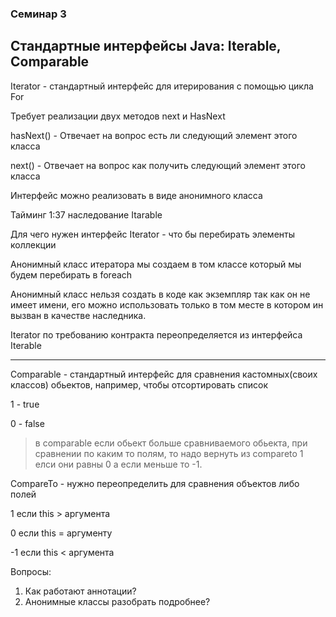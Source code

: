 ### Семинар 3

Стандартные интерфейсы Java: Iterable, Comparable
---

Iterator - стандартный интерфейс для итерирования с помощью цикла For

Требует реализации двух методов next и HasNext

hasNext() - Отвечает на вопрос есть ли следующий элемент этого класса

next() - Отвечает на вопрос как получить следующий элемент этого класса

Интерфейс можно реализовать в виде анонимного класса

Тайминг 1:37 наследование Itarable

Для чего нужен интерфейс Iterator - что бы перебирать элементы коллекции

Анонимный класс итератора мы создаем в том классе который мы будем перебирать в foreach

Анонимный класс нельзя создать в коде как экземпляр так как он не имеет имени, его можно использовать только в том месте в котором ин вызван в качестве наследника.

Iterator по требованию контракта переопределяется из интерфейса Iterable

---

Comparable - стандартный интерфейс для сравнения кастомных(своих классов) обьектов, например, чтобы отсортировать список

1 - true

0 - false

>в comparable если обьект больше сравниваемого обьекта, при сравнении по каким то полям, то надо вернуть из compareto 1 елси они равны 0 а если меньше то -1.

CompareTo - нужно переопределить для сравнения объектов либо полей

1 если this > аргумента

0 если this = аргументу

-1 если this < аргумента

Вопросы:

1. Как работают аннотации?
2. Анонимные классы разобрать подробнее?
